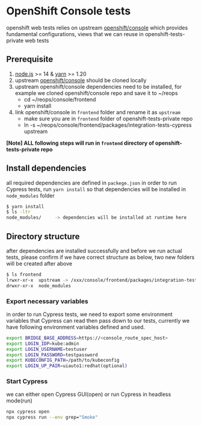# OpenShift Console tests
openshift web tests relies on upstream [openshift/console](https://github.com/openshift/console/tree/master) which provides fundamental configurations, views that we can reuse in openshift-tests-private web tests

## Prerequisite
1. [node.js](https://nodejs.org/) >= 14 & [yarn](https://yarnpkg.com/en/docs/install) >= 1.20
2. upstream [openshift/console](https://github.com/openshift/console/tree/master) should be cloned locally
3. upstream openshift/console dependencies need to be installed, for example we cloned openshift/console repo and save it to ~/reops
   - cd ~/reops/console/frontend
   - yarn install
4. link openshift/console in `frontend` folder and rename it as `upstream`
   - make sure you are in `frontend` folder of openshift-tests-private repo
   - ln -s ~/reops/console/frontend/packages/integration-tests-cypress upstream


**[Note] ALL following steps will run in `frontend` directory of openshift-tests-private repo**
## Install dependencies
all required dependencies are defined in `packege.json` in order to run Cypress tests, run `yarn install` so that dependencies will be installed in `node_modules` folder
```bash
$ yarn install
$ ls -ltr
node_modules/     -> dependencies will be installed at runtime here
```
## Directory structure
after dependencies are installed successfully and before we run actual tests, please confirm if we have correct structure as below, two new folders will be created after above
```bash
$ ls frontend
lrwxr-xr-x  upstream -> /xxx/console/frontend/packages/integration-tests-cypress
drwxr-xr-x  node_modules
````


### Export necessary variables
in order to run Cypress tests, we need to export some environment variables that Cypress can read then pass down to our tests, currently we have following environment variables defined and used.
```bash
export BRIDGE_BASE_ADDRESS=https://<console_route_spec_host>
export LOGIN_IDP=kube:admin
export LOGIN_USERNAME=testuser
export LOGIN_PASSWORD=testpassword
export KUBECONFIG_PATH=/path/to/kubeconfig
export LOGIN_UP_PAIR=uiauto1:redhat(optional)
```
### Start Cypress
we can either open Cypress GUI(open) or run Cypress in headless mode(run)
```bash
npx cypress open
npx cypress run --env grep="Smoke"

```
